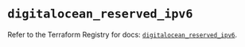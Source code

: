 # `digitalocean_reserved_ipv6`

Refer to the Terraform Registry for docs: [`digitalocean_reserved_ipv6`](https://registry.terraform.io/providers/digitalocean/digitalocean/2.60.0/docs/resources/reserved_ipv6).
